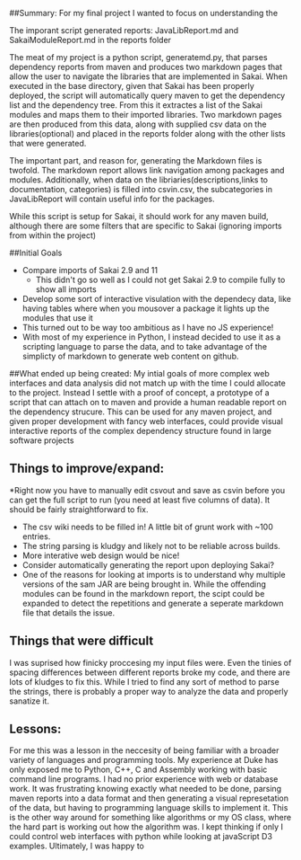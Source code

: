 
##Summary:
For my final project I wanted to focus on understanding the 

The imporant script generated reports: JavaLibReport.md and SakaiModuleReport.md in the reports folder

The meat of my project is a python script, generatemd.py, that parses dependency reports from maven and produces two markdown pages that allow the user to navigate the libraries that are implemented in Sakai. When executed in the base directory, given that Sakai has been properly deployed, the script will automatically query maven to get the dependency list and the dependency tree. From this it extractes a list of the Sakai modules and maps them to their imported libraries. Two markdown pages are then produced from this data, along with supplied csv data on the libraries(optional) and placed in the reports folder along with the other lists that were generated.

The important part, and reason for, generating the Markdown files is twofold. The markdown report allows link navigation among packages and modules. Additionally, when data on the libriaries(descriptions,links to documentation, categories) is filled into csvin.csv, the subcategories in JavaLibReport will contain useful info for the packages.

While this script is setup for Sakai, it should work for any maven build, although there are some filters that are specific to Sakai (ignoring imports from within the project)

##Initial Goals
 * Compare imports of Sakai 2.9 and 11
   *  This didn't go so well as I could not get Sakai 2.9 to compile fully to show all imports
 *   Develop some sort of interactive visulation with the dependecy data, like having tables where when you mousover a package it lights up the modules that use it
   *   This turned out to be way too ambitious as I have no JS experience!
   *   With most of my experience in Python, I instead decided to use it as a scripting language to parse the data, and to take advantage of the simplicty of markdown to generate web content on github.
   
##What ended up being created:
My intial goals of more complex web interfaces and data analysis did not match up with the time I could allocate to the project. Instead I settle with a proof of concept, a prototype of a script that can attach on to maven and provide a human readable report on the dependency strucure. This can be used for any maven project, and given proper development with fancy web interfaces, could provide visual interactive reports of the complex dependency structure found in large software projects

## Things to improve/expand:
*Right now you have to manually edit csvout and save as csvin before you can get the full script to run (you need at least five columns of data). It should be fairly straightforward to fix.
* The csv wiki needs to be filled in! A little bit of grunt work with ~100 entries.
* The string parsing is kludgy and likely not to be reliable across builds.
* More interative web design would be nice!
* Consider automatically generating the report upon deploying Sakai?
* One of the reasons for looking at imports is to understand why multiple versions of the sam JAR are being brought in. While the offending modules can be found in the markdown report, the scipt could be expanded to detect the repetitions and generate a seperate markdown file that details the issue.

## Things that were difficult
I was suprised how finicky proccesing my input files were. Even the tinies of spacing differences between different reports broke my code, and there are lots of kludges to fix this. While I tried to find any sort of method to parse the strings, there is probably a proper way to analyze the data and properly sanatize it. 


## Lessons:
For me this was a lesson in the neccesity of being familiar with a broader variety of languages and programming tools. My experience at Duke has only exposed me to Python, C++, C and Assembly working with basic command line programs. I had no prior experience with web or database work. It was frustrating knowing exactly what needed to be done, parsing maven reports into a data format and then generating a visual represetation of the data, but having to programming language skills to implement it. This is the other way around for something like algorithms or my OS class, where the hard part is working out how the algorithm was. I kept thinking if only I could control web interfaces with python while looking at javaScript D3 examples. Ultimately, I was happy to
